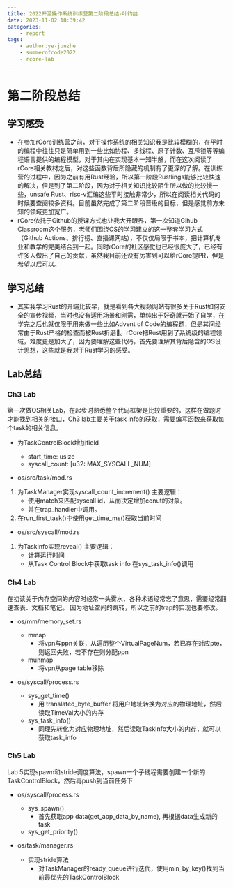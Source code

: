 ```yaml
---
title: 2022开源操作系统训练营第二阶段总结-叶钧喆
date: 2023-11-02 18:39:42
categories:
    - report
tags:
    - author:ye-junzhe
    - summerofcode2022
    - rcore-lab
---
```


# 第二阶段总结

## 学习感受

- 在参加rCore训练营之前，对于操作系统的相关知识我是比较模糊的，在平时的编程中往往只是简单用到一些比如协程、多线程、原子计数、互斥锁等等编程语言提供的编程模型，对于其内在实现基本一知半解，而在这次阅读了rCore相关教材之后，对这些函数背后所隐藏的机制有了更深的了解。在训练营的过程中，因为之前有用Rust经验，所以第一阶段Rustlings能够比较快速的解决，但是到了第二阶段，因为对于相关知识比较陌生所以做的比较慢一些，unsafe Rust、risc-v汇编这些平时接触非常少，所以在阅读相关代码的时候要查阅较多资料。目前虽然完成了第二阶段晋级的目标，但是感觉前方未知的领域更加宽广。
- rCore依托于Github的授课方式也让我大开眼界，第一次知道Gihub Classroom这个服务，老师们围绕OS的学习建立的这一整套学习方式（Github Actions、排行榜、直播课网站），不仅仅局限于书本，把计算机专业和教学的完美结合到一起。同时rCore的社区感觉也已经很庞大了，已经有许多人做出了自己的贡献，虽然我目前还没有厉害到可以给rCore提PR，但是希望以后可以。

## 学习总结

- 其实我学习Rust的开端比较早，就是看到各大视频网站有很多关于Rust如何安全的宣传视频，当时也没有适用场景和刚需，单纯出于好奇就开始了自学，在学完之后也就仅限于用来做一些比如Advent of Code的编程题，但是其间经常由于Rust严格的检查而被Rust折磨🤣。rCore把Rust用到了系统级的编程领域，难度更是加大了，因为要理解这些代码，首先要理解其背后隐含的OS设计思想，这些就是我对于Rust学习的感受。

## Lab总结

### Ch3 Lab 

第一次做OS相关Lab，在起步时熟悉整个代码框架是比较重要的，这样在做题时才能找到相关的接口，Ch3 lab主要关于task info的获取，需要编写函数来获取每个task的相关信息。

- 为TaskControlBlock增加field
    - start_time: usize
    - syscall_count: [u32: MAX_SYSCALL_NUM]

- os/src/task/mod.rs
1. 为TaskManager实现syscall_count_increment()
    主要逻辑：
    - 使用match来匹配syscall id，从而决定增加conut的对象。
    - 并在trap_handler中调用。
2. 在run_first_task()中使用get_time_ms()获取当前时间

- os/src/syscall/mod.rs
1. 为TaskInfo实现reveal()
    主要逻辑：
    - 计算运行时间
    - 从Task Control Block中获取task info
    在sys_task_info()调用

### Ch4 Lab

在初读关于内存空间的内容时经常一头雾水，各种术语经常忘了意思，需要经常翻速查表、文档和笔记。
因为地址空间的跳转，所以之前的trap的实现也要修改。

- os/mm/memory_set.rs
    - mmap
        - 将vpn与ppn关联，从遍历整个VirtualPageNum，若已存在对应pte，则返回失败，若不存在则分配ppn
    - munmap
        - 将vpn从page table移除


- os/syscall/process.rs
    - sys_get_time()
        - 用 translated_byte_buffer 将用户地址转换为对应的物理地址，然后读取TimeVal大小的内存
    - sys_task_info()
        - 同理先转化为对应物理地址，然后读取TaskInfo大小的内存，就可以获取task_info

### Ch5 Lab

Lab 5实现spawn和stride调度算法，spawn一个子线程需要创建一个新的TaskControlBlock，然后再push到当前任务下

- os/syscall/process.rs
    - sys_spawn()
        - 首先获取app data(get_app_data_by_name), 再根据data生成新的task
    - sys_get_priority()

- os/task/manager.rs
    - 实现stride算法
        - 对TaskManager的ready_queue进行迭代，使用min_by_key()找到当前最优先的TaskControlBlock
